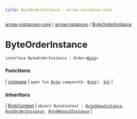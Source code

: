 ```yaml
---
title: ByteOrderInstance - arrow-instances-core
---
```


[arrow-instances-core](../../index.html) / [arrow.instances](../index.html) / [ByteOrderInstance](./index.html)

# ByteOrderInstance

`interface ByteOrderInstance : Order<`[`Byte`](https://kotlinlang.org/api/latest/jvm/stdlib/kotlin/-byte/index.html)`>`

### Functions

| [compare](compare.html) | `open fun `[`Byte`](https://kotlinlang.org/api/latest/jvm/stdlib/kotlin/-byte/index.html)`.compare(b: `[`Byte`](https://kotlinlang.org/api/latest/jvm/stdlib/kotlin/-byte/index.html)`): `[`Int`](https://kotlinlang.org/api/latest/jvm/stdlib/kotlin/-int/index.html) |

### Inheritors

| [ByteContext](../-byte-context.html) | `object ByteContext : `[`ByteShowInstance`](../-byte-show-instance/index.html)`, `[`ByteOrderInstance`](./index.html)`, `[`ByteMonoidInstance`](../-byte-monoid-instance/index.html) |

